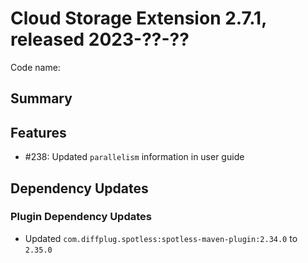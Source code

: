 # Cloud Storage Extension 2.7.1, released 2023-??-??

Code name:

## Summary

## Features

* #238: Updated `parallelism` information in user guide

## Dependency Updates

### Plugin Dependency Updates

* Updated `com.diffplug.spotless:spotless-maven-plugin:2.34.0` to `2.35.0`
